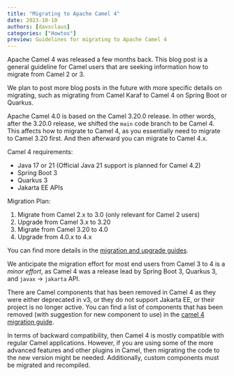 ```yaml
---
title: "Migrating to Apache Camel 4"
date: 2023-10-10
authors: [davsclaus]
categories: ["Howtos"]
preview: Guidelines for migrating to Apache Camel 4
---
```


Apache Camel 4 was released a few months back. This blog post is a general guideline for Camel users
that are seeking information how to migrate from Camel 2 or 3.

We plan to post more blog posts in the future with more specific details on migrating, such as migrating from Camel Karaf
to Camel 4 on Spring Boot or Quarkus. 

Apache Camel 4.0 is based on the Camel 3.20.0 release. In other words, after the 3.20.0 release, we shifted the `main`
code branch to be Camel 4. This affects how to migrate to Camel 4, as you essentially need to migrate to Camel 3.20 first.
And then afterward you can migrate to Camel 4.x.

Camel 4 requirements:

- Java 17 or 21 (Official Java 21 support is planned for Camel 4.2)
- Spring Boot 3
- Quarkus 3
- Jakarta EE APIs

Migration Plan:

1. Migrate from Camel 2.x to 3.0 (only relevant for Camel 2 users)
2. Upgrade from Camel 3.x to 3.20
3. Migrate from Camel 3.20 to 4.0
4. Upgrade from 4.0.x to 4.x

You can find more details in the [migration and upgrade guides](/manual/migration-and-upgrade.html).

We anticipate the migration effort for most end users from Camel 3 to 4 is a _minor effort_, as Camel 4
was a release lead by Spring Boot 3, Quarkus 3, and `javax` -> `jakarta` API. 

There are Camel components that has been removed in Camel 4 as they were either deprecated in v3, or they do
not support Jakarta EE, or their project is no longer active. You can find a list of components
that has been removed (with suggestion for new component to use) in the [camel 4 migration guide](manual/camel-4-migration-guide.html).

In terms of backward compatibility, then Camel 4 is mostly compatible with regular Camel applications.
However, if you are using some of the more advanced features and other plugins in Camel, then migrating
the code to the new version might be needed. Additionally, custom components must be migrated and recompiled.
